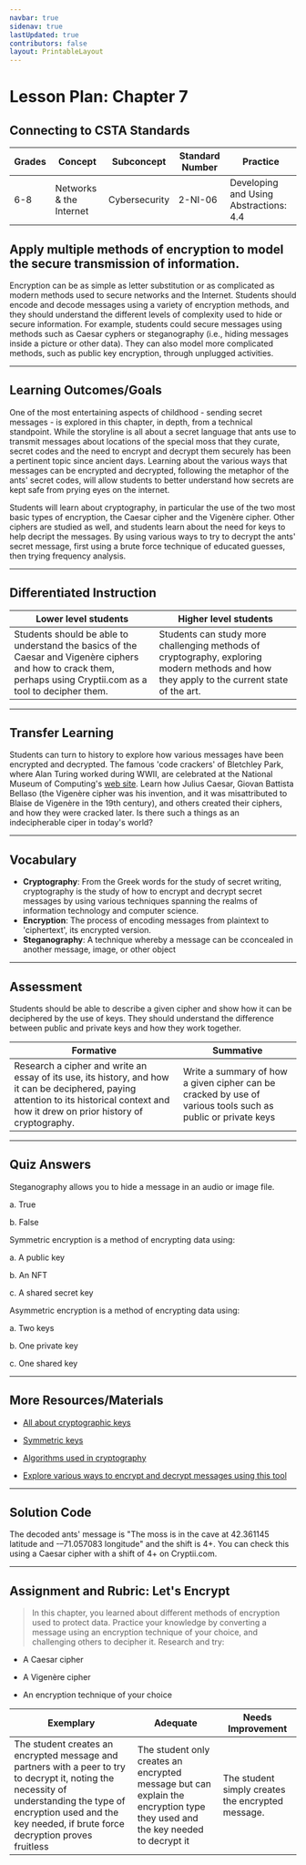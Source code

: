 ```yaml
---
navbar: true
sidenav: true
lastUpdated: true
contributors: false
layout: PrintableLayout
---
```


<div class="home">
<h1 class="page-inner-title">Lesson Plan: Chapter 7</h1>

## Connecting to CSTA Standards

Grades | Concept | Subconcept | Standard Number | Practice
---|---|---|---|---
6-8 | Networks & the Internet | Cybersecurity | 2-NI-06 | Developing and Using Abstractions: 4.4 |

## Apply multiple methods of encryption to model the secure transmission of information.

Encryption can be as simple as letter substitution or as complicated as modern methods used to secure networks and the Internet. Students should encode and decode messages using a variety of encryption methods, and they should understand the different levels of complexity used to hide or secure information. For example, students could secure messages using methods such as Caesar cyphers or steganography (i.e., hiding messages inside a picture or other data). They can also model more complicated methods, such as public key encryption, through unplugged activities.

---

## Learning Outcomes/Goals

One of the most entertaining aspects of childhood - sending secret messages - is explored in this chapter, in depth, from a technical standpoint. While the storyline is all about a secret language that ants use to transmit messages about locations of the special moss that they curate, secret codes and the need to encrypt and decrypt them securely has been a pertinent topic since ancient days. Learning about the various ways that messages can be encrypted and decrypted, following the metaphor of the ants' secret codes, will allow students to better understand how secrets are kept safe from prying eyes on the internet. 

Students will learn about cryptography, in particular the use of the two most basic types of encryption, the Caesar cipher and the Vigenère cipher. Other ciphers are studied as well, and students learn about the need for keys to help decript the messages. By using various ways to try to decrypt the ants' secret message, first using a brute force technique of educated guesses, then trying frequency analysis. 

---

## Differentiated Instruction

Lower level students | Higher level students
---|---
Students should be able to understand the basics of the Caesar and Vigenère ciphers and how to crack them, perhaps using Cryptii.com as a tool to decipher them. | Students can study more challenging methods of cryptography, exploring modern methods and how they apply to the current state of the art.

---

## Transfer Learning

Students can turn to history to explore how various messages have been encrypted and decrypted. The famous 'code crackers' of Bletchley Park, where Alan Turing worked during WWII, are celebrated at the National Museum of Computing's [web site](https://bletchleypark.org.uk). Learn how Julius Caesar, Giovan Battista Bellaso (the Vigenère cipher was his invention, and it was misattributed to Blaise de Vigenère in the 19th century), and others created their ciphers, and how they were cracked later. Is there such a things as an indecipherable ciper in today's world?

---

## Vocabulary

- **Cryptography**: From the Greek words for the study of secret writing, cryptography is the study of how to encrypt and decrypt secret messages by using various techniques spanning the realms of information technology and computer science.
- **Encryption**: The process of encoding messages from plaintext to 'ciphertext', its encrypted version.
- **Steganography**: A technique whereby a message can be cconcealed in another message, image, or other object

---

## Assessment

Students should be able to describe a given cipher and show how it can be deciphered by the use of keys. They should understand the difference between public and private keys and how they work together.

Formative | Summative
---|---
Research a cipher and write an essay of its use, its history, and how it can be deciphered, paying attention to its historical context and how it drew on prior history of cryptography. | Write a summary of how a given cipher can be cracked by use of various tools such as public or private keys

---

## Quiz Answers

Steganography allows you to hide a message in an audio or image file. 

a.	<span class="highlight">True</span>  

b.	False 

Symmetric encryption is a method of encrypting data using:  

a.	A public key  

b.	An NFT  

c.	<span class="highlight">A shared secret key</span> 

Asymmetric encryption is a method of encrypting data using: 

a.	<span class="highlight">Two keys</span>  

b.	One private key  

c.	One shared key 

---

## More Resources/Materials

- [All about cryptographic keys](https://www.cloudflare.com/learning/ssl/what-is-a-cryptographic-key/)

- [Symmetric keys](https://phemex.com/academy/what-is-symmetric-key-encryption)

- [Algorithms used in cryptography](https://docs.aws.amazon.com/crypto/latest/userguide/concepts-algorithms.html)

- [Explore various ways to encrypt and decrypt messages using this tool](https://criptii.com)

---

## Solution Code

The decoded ants' message is "The moss is in the cave at 42.361145 latitude and -–71.057083 longitude" and the shift is 4+. You can check this using a Caesar cipher with a shift of 4+ on Cryptii.com.

---

## Assignment and Rubric: Let's Encrypt

> In this chapter, you learned about different methods of encryption used to protect data. Practice your knowledge by converting a message using an encryption technique of your choice, and challenging others to decipher it. Research and try:  

- A Caesar cipher

- A Vigenère cipher

- An encryption technique of your choice

Exemplary | Adequate | Needs Improvement 
---|---|---
The student creates an encrypted message and partners with a peer to try to decrypt it, noting the necessity of understanding the type of encryption used and the key needed, if brute force decryption proves fruitless | The student only creates an encrypted message but can explain the encryption type they used and the key needed to decrypt it | The student simply creates the encrypted message.
</div>